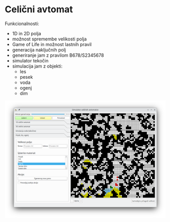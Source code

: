 # Celični avtomat

Funkcionalnosti:
- 1D in 2D polja
- možnost spremembe velikosti polja
- Game of Life in možnost lastnih pravil
- generacija naključnih polj
- generiranje jam z pravilom B678/S2345678
- simulator tekočin
- simulacija jam z objekti:
  - les
  - pesek
  - voda
  - ogenj
  - dim

![Example of use](./assets/Screenshot_20240318_225336.png)
